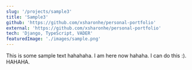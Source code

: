 ```yaml
---
slug: '/projects/sample3'
title: 'Sample3'
github: 'https://github.com/xsharonhe/personal-portfolio'
external: 'https://github.com/xsharonhe/personal-portfolio'
tech: 'Django, TypeScript, VADER'
featuredImage: './images/sample.png'
---
```

This is some sample text hahahaha. I am here now hahaha. I can do this :). HAHAHA.